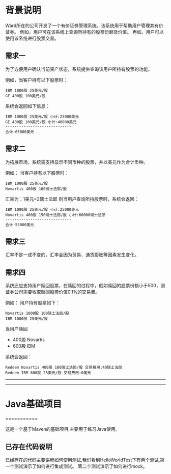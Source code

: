 # 背景说明

Ward所在的公司开发了一个有价证券管理系统。该系统用于帮助用户管理其有价证券。
例如，用户可在该系统上查询所持有的股票份额及价值。
再如，用户可以使用该系统进行股票交易。

## 需求一

为了方便用户确认当前资产状态，系统提供查询该用户所持有股票的功能。

例如，当客户持有以下股票时：

``` text
IBM 1000股 25美元/股
GE 400股 100美元/股
```

系统会返回如下信息：

```text
IBM 1000股 25美元/股 小计:25000美元
GE 400股 100美元/股 小计:40000美元
-----------------------------
合计:65000美元
```

## 需求二

为拓展市场，系统需支持显示不同币种的股票，并以美元作为合计币种。

例如：
当客户持有以下股票时：

``` text
IBM 1000股 25美元/股
Novartis 400股 100瑞士法郎/股
```

汇率为：1美元=2瑞士法郎
则当用户查询所持股票时，系统会返回：

```text
IBM 1000股 25美元/股 小计:25000美元
Novartis 400股 150瑞士法郎/股 小计:60000瑞士法郎
-----------------------------
合计:55000美元
```

## 需求三

汇率不是一成不变的，汇率会因为贸易、通货膨胀等因素发生变化。


## 需求四

系统还应支持用户赎回股票，在赎回的过程中，假如赎回的股票份额小于500，则证券公司需要收取赎回股票价值0.1%的交易费。

例如：
用户持有股票如下：

``` text
Novartis 1000股 100瑞士法郎/股
IBM 1000股 25美元/股
```

当用户赎回

- 400股 Novartis
- 600股 IBM

系统会返回：

```text
Redeem Novartis 400股 100瑞士法郎/股 交易费用:40瑞士法郎
Redeem IBM 600股 25美元/股 交易费用:0美元
```

----------------------------------------------------------------
----------------------------------------------------------------
 

# Java基础项目
===========

这是一个基于Maven的基础项目,主要用于练习Java使用。

## 已存在代码说明

已经存在的代码主要讲解如何使用测试,我们看到HelloWorldTest下有两个测试,第一个测试演示了如何进行集成测试。
第二个测试演示了如何进行mock。
